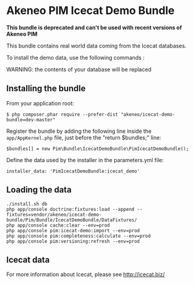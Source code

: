 Akeneo PIM Icecat Demo Bundle
=============================

**This bundle is deprecated and can't be used with recent versions of Akeneo PIM**

This bundle contains real world data coming from the Icecat databases.

To install the demo data, use the following commands :

WARNING: the contents of your database will be replaced

Installing the bundle
---------------------
From your application root:

    $ php composer.phar require --prefer-dist "akeneo/icecat-demo-bundle=dev-master"

Register the bundle by adding the following line inside the `app/AppKernel.php` file, just before the "return $bundles;" line:

    $bundles[] = new Pim\Bundle\IcecatDemoBundle\PimIcecatDemoBundle();

Define the data used by the installer in the parameters.yml file:

    installer_data: 'PimIcecatDemoBundle:icecat_demo'

Loading the data
----------------
    ./install.sh db
    php app/console doctrine:fixtures:load --append --fixtures=vendor/akeneo/icecat-demo-bundle/Pim/Bundle/IcecatDemoBundle/DataFixtures/
    php app/console cache:clear --env=prod
    php app/console pim:icecat-demo:import --env=prod
    php app/console pim:completeness:calculate --env=prod
    php app/console pim:versioning:refresh --env=prod

Icecat data
-----------
For more information about Icecat, please see http://icecat.biz/
